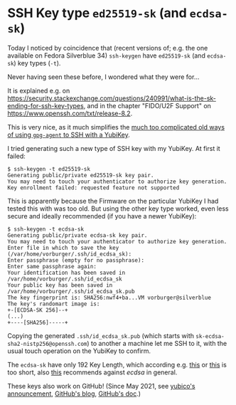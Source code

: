 # SSH Key type `ed25519-sk` (and `ecdsa-sk`)

Today I noticed by coincidence that (recent versions of;
e.g. the one available on Fedora Silverblue 34) `ssh-keygen`
have `ed25519-sk` (and `ecdsa-sk`) key types (`-t`).

Never having seen these before, I wondered what they were for...

It is explained e.g. on https://security.stackexchange.com/questions/240991/what-is-the-sk-ending-for-ssh-key-types, and in the chapter "FIDO/U2F Support" on https://www.openssh.com/txt/release-8.2.

This is very nice, as it much simplifies the [much too complicated old ways of using `gpg-agent` to SSH with a YubiKey](https://github.com/drduh/YubiKey-Guide#ssh).

I tried generating such a new type of SSH key with my YubiKey. At first it failed:

    $ ssh-keygen -t ed25519-sk
    Generating public/private ed25519-sk key pair.
    You may need to touch your authenticator to authorize key generation.
    Key enrollment failed: requested feature not supported

This is apparently because the Firmware on the particular YubiKey I had tested this with was too old. But using the other key type worked, even less secure and ideally recommended (if you have a newer YubiKey):

    $ ssh-keygen -t ecdsa-sk
    Generating public/private ecdsa-sk key pair.
    You may need to touch your authenticator to authorize key generation.
    Enter file in which to save the key (/var/home/vorburger/.ssh/id_ecdsa_sk): 
    Enter passphrase (empty for no passphrase): 
    Enter same passphrase again: 
    Your identification has been saved in /var/home/vorburger/.ssh/id_ecdsa_sk
    Your public key has been saved in /var/home/vorburger/.ssh/id_ecdsa_sk.pub
    The key fingerprint is: SHA256:nwf4+ba...VM vorburger@silverblue
    The key's randomart image is:
    +-[ECDSA-SK 256]--+
    (...)
    +----[SHA256]-----+

Copying the generated `.ssh/id_ecdsa_sk.pub` (which starts with `sk-ecdsa-sha2-nistp256@openssh.com`) 
to another a machine let me SSH to it, with the usual touch operation on the YubiKey to confirm.

The `ecdsa-sk` have only 192 Key Length, which according e.g. [this](https://justcryptography.com/key-length/) or [this](https://www.keylength.com/en/4/) is too short, also [this](https://wiki.archlinux.org/title/SSH_keys#ECDSA) recommends against _ecdsa_ in general.

These keys also work on GitHub! (Since May 2021, see [yubico's announcement](https://www.yubico.com/blog/github-now-supports-ssh-security-keys/), [GitHub's blog](https://github.blog/2021-05-10-security-keys-supported-ssh-git-operations/), [GitHub's doc](https://docs.github.com/en/authentication/connecting-to-github-with-ssh/generating-a-new-ssh-key-and-adding-it-to-the-ssh-agent#generating-a-new-ssh-key-for-a-hardware-security-key).)
